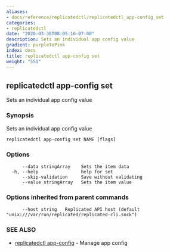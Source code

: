 ```yaml
---
aliases:
- docs/reference/replicatedctl/replicatedctl_app-config_set
categories:
- replicatedctl
date: "2020-03-30T08:05:16-07:00"
description: Sets an individual app config value
gradient: purpleToPink
index: docs
title: replicatedctl app-config set
weight: "551"
---
```


## replicatedctl app-config set

Sets an individual app config value

### Synopsis

Sets an individual app config value

```
replicatedctl app-config set NAME [flags]
```

### Options

```
      --data stringArray    Sets the item data
  -h, --help                help for set
      --skip-validation     Save without validating
      --value stringArray   Sets the item value
```

### Options inherited from parent commands

```
      --host string   Replicated API host (default "unix:///var/run/replicated/replicated-cli.sock")
```

### SEE ALSO

* [replicatedctl app-config](/api/replicatedctl/replicatedctl_app-config/)	 - Manage app config

